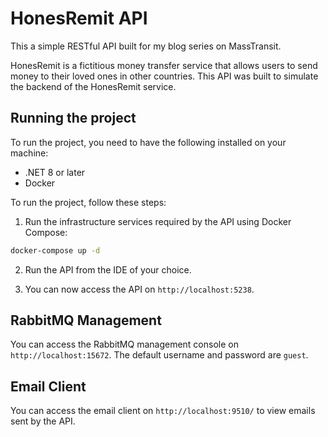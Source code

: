 # HonesRemit API
This a simple RESTful API built for my blog series on MassTransit.

HonesRemit is a fictitious money transfer service that allows users to send money to their loved ones in other countries. 
This API was built to simulate the backend of the HonesRemit service.

## Running the project
To run the project, you need to have the following installed on your machine:
- .NET 8 or later
- Docker

To run the project, follow these steps:
1. Run the infrastructure services required by the API using Docker Compose:
```bash
docker-compose up -d
```

2. Run the API from the IDE of your choice.

3. You can now access the API on `http://localhost:5238`.

## RabbitMQ Management
You can access the RabbitMQ management console on `http://localhost:15672`. The default username and password are `guest`.

## Email Client
You can access the email client on `http://localhost:9510/` to view emails sent by the API.